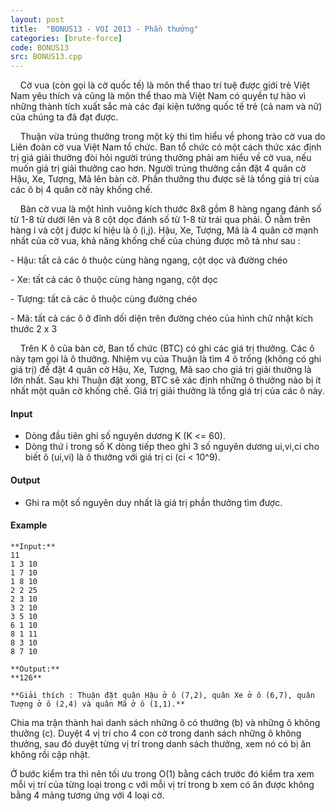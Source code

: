 ```yaml
---
layout: post
title:  "BONUS13 - VOI 2013 - Phần thưởng"
categories: [brute-force]
code: BONUS13
src: BONUS13.cpp
---
```



    Cờ vua (còn gọi là cờ quốc tế) là môn thể thao trí tuệ được giới trẻ Việt Nam yêu thích và cũng là môn thể thao mà Việt Nam có quyền tự hào vì những thành tích xuất sắc mà các đại kiện tướng quốc tế trẻ (cả nam và nữ) của chúng ta đã đạt được.

    Thuận vừa trúng thưởng trong một kỳ thi tìm hiểu về phong trào cờ vua do Liên đoàn cờ vua Việt Nam tổ chức. Ban tổ chức có một cách thức xác định trị giá giải thưởng đòi hỏi người trúng thưởng phải am hiểu về cờ vua, nếu muốn giá trị giải thưởng cao hơn. Người trúng thưởng cần đặt 4 quân cờ Hậu, Xe, Tượng, Mã lên bàn cờ. Phần thưởng thu được sẽ là tổng giá trị của các ô bị 4 quân cờ này khống chế.

    Bàn cờ vua là một hình vuông kích thước 8x8 gồm 8 hàng ngang đánh số từ 1-8 từ dưới lên và 8 cột dọc đánh số từ 1-8 từ trái qua phải. Ô nằm trên hàng i và cột j được kí hiệu là ô (i,j). Hậu, Xe, Tượng, Mã là 4 quân cờ mạnh nhất của cờ vua, khả năng khống chế của chúng được mô tả như sau :

\- Hậu: tất cả các ô thuộc cùng hàng ngang, cột dọc và đường chéo

\- Xe: tất cả các ô thuộc cùng hàng ngang, cột dọc

\- Tượng: tất cả các ô thuộc cùng đường chéo

\- Mã: tất cả các ô ở đỉnh dối diện trên đường chéo của hình chữ nhật kích thước 2 x 3

    Trên K ô của bàn cờ, Ban tổ chức (BTC) có ghi các giá trị thưởng. Các ô này tạm gọi là ô thưởng. Nhiệm vụ của Thuận là tìm 4 ô trống (không có ghi giá trị) để đặt 4 quân cờ Hậu, Xe, Tượng, Mã sao cho giá trị giải thưởng là lớn nhất. Sau khi Thuận đặt xong, BTC sẽ xác định những ô thưởng nào bị ít nhất một quân cờ khống chế. Giá trị giải thưởng là tổng giá trị của các ô này.

#### Input

*   Dòng đầu tiên ghi số nguyên dương K (K <= 60).
*   Dòng thứ i trong số K dòng tiếp theo ghi 3 số nguyên dương ui,vi,ci cho biết ô (ui,vi) là ô thưởng với giá trị ci (ci < 10^9).

#### Output

*   Ghi ra một số nguyên duy nhất là giá trị phần thưởng tìm được. 

#### Example

```
**Input:**
11
1 3 10
1 7 10
1 8 10
2 2 25
2 3 10
3 2 10
3 5 10
6 1 10
8 1 11
8 3 10
8 7 10

**Output:**
**126**

**Giải thích : Thuận đặt quân Hậu ở ô (7,2), quân Xe ở ô (6,7), quân Tượng ở ô (2,4) và quân Mã ở ô (1,1).**
```

<!--more-->



Chia ma trận thành hai danh sách những ô có thưởng (b) và những ô không thưởng (c). Duyệt 4 vị trí cho 4 con cờ trong danh sách những ô không thưởng, sau đó duyệt từng vị trí trong danh sách thưởng, xem nó có bị ăn không rồi cập nhật. 

Ở bước kiểm tra thì nên tối ưu trong O(1) bằng cách trước đó kiểm tra xem mỗi vị trí của từng loại trong c với mỗi vị trí trong b xem có ăn được không bằng 4 mảng tương ứng với 4 loại cờ.
